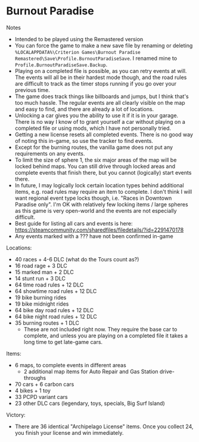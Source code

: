 # Burnout Paradise

Notes
- Intended to be played using the Remastered version
- You can force the game to make a new save file by renaming or deleting `%LOCALAPPDATA%\Criterion Games\Burnout Paradise Remastered\Save\Profile.BurnoutParadiseSave`. I renamed mine to `Profile.BurnoutParadiseSave.Backup`.
- Playing on a completed file is possible, as you can retry events at will. The events will all be in their hardest mode though, and the road rules are difficult to track as the timer stops running if you go over your previous time.
- The game does track things like billboards and jumps, but I think that's too much hassle. The regular events are all clearly visible on the map and easy to find, and there are already a lot of locations.
- Unlocking a car gives you the ability to use it if it is in your garage. There is no way I know of to grant yourself a car without playing on a completed file or using mods, which I have not personally tried.
- Getting a new license resets all completed events. There is no good way of noting this in-game, so use the tracker to find events.
- Except for the burning routes, the vanilla game does not put any requirements on any events.
- To limit the size of sphere 1, the six major areas of the map will be locked behind maps. You can still drive through locked areas and complete events that finish there, but you cannot (logically) start events there.
- In future, I may logically lock certain location types behind additional items, e.g. road rules may require an item to complete. I don't think I will want regional event type locks though, i.e. "Races in Downtown Paradise only". I'm OK with relatively few locking items / large spheres as this game is very open-world and the events are not especially difficult.
- Best guide for listing all cars and events is here: https://steamcommunity.com/sharedfiles/filedetails/?id=2291470178
- Any events marked with a ??? have not been confirmed in-game

Locations:
- 40 races + 4-6 DLC (what do the Tours count as?)
- 16 road rage + 3 DLC
- 15 marked man + 2 DLC
- 14 stunt run + 3 DLC
- 64 time road rules + 12 DLC
- 64 showtime road rules + 12 DLC
- 19 bike burning rides
- 19 bike midnight rides
- 64 bike day road rules + 12 DLC
- 64 bike night road rules + 12 DLC
- 35 burning routes + 1 DLC
    - These are not included right now. They require the base car to complete, and unless you are playing on a completed file it takes a long time to get late-game cars.

Items:
- 6 maps, to complete events in different areas
    - 2 additional map items for Auto Repair and Gas Station drive-throughs
- 70 cars + 6 carbon cars
- 4 bikes + 1 toy
- 33 PCPD variant cars
- 23 other DLC cars (legendary, toys, specials, Big Surf Island)

Victory:
- There are 36 identical "Archipelago License" items. Once you collect 24, you finish your license and win immediately.
